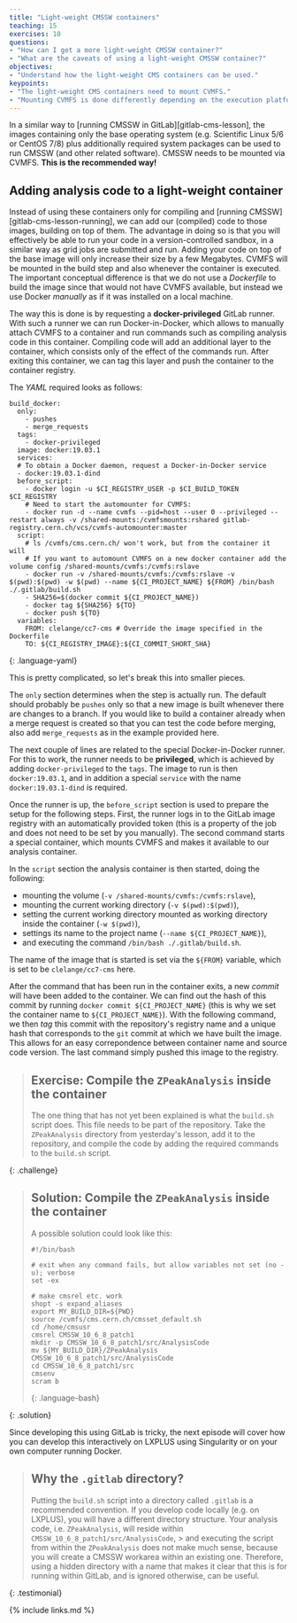 ```yaml
---
title: "Light-weight CMSSW containers"
teaching: 15
exercises: 10
questions:
- "How can I get a more light-weight CMSSW container?"
- "What are the caveats of using a light-weight CMSSW container?"
objectives:
- "Understand how the light-weight CMS containers can be used."
keypoints:
- "The light-weight CMS containers need to mount CVMFS."
- "Mounting CVMFS is done differently depending on the execution platform and container run-time."
---
```

In a similar way to [running CMSSW in GitLab][gitlab-cms-lesson], the
images containing only the base operating system (e.g. Scientific Linux 5/6
or CentOS 7/8) plus additionally required system packages can be used to run
CMSSW (and other related software). CMSSW needs to be mounted via CVMFS.
**This is the recommended way!**

## Adding analysis code to a light-weight container

Instead of using these containers only for compiling and
[running CMSSW][gitlab-cms-lesson-running], we can add our (compiled) code to
those images, building on top of them. The advantage in doing so is that you
will effectively be able to run your code in a version-controlled sandbox, in
a similar way as grid jobs are submitted and run. Adding your code on top of
the base image will only increase their size by a few Megabytes. CVMFS will
be mounted in the build step and also whenever the container is executed.
The important conceptual difference is that we do not use a *Dockerfile* to
build the image since that would not have CVMFS available, but instead we use
Docker *manually* as if it was installed on a local machine.

The way this is done is by requesting a **docker-privileged** GitLab runner.
With such a runner we can run Docker-in-Docker, which allows to manually
attach CVMFS to a container and run commands such as compiling analysis code
in this container. Compiling code will add an additional layer to the
container, which consists only of the effect of the commands run. After
exiting this container, we can tag this layer and push the container to the
container registry.

The *YAML* required looks as follows:

~~~
build_docker:
  only:
    - pushes
    - merge_requests
  tags:
    - docker-privileged
  image: docker:19.03.1
  services:
  # To obtain a Docker daemon, request a Docker-in-Docker service
  - docker:19.03.1-dind
  before_script:
    - docker login -u $CI_REGISTRY_USER -p $CI_BUILD_TOKEN $CI_REGISTRY
    # Need to start the automounter for CVMFS:
    - docker run -d --name cvmfs --pid=host --user 0 --privileged --restart always -v /shared-mounts:/cvmfsmounts:rshared gitlab-registry.cern.ch/vcs/cvmfs-automounter:master
  script:
    # ls /cvmfs/cms.cern.ch/ won't work, but from the container it will
    # If you want to automount CVMFS on a new docker container add the volume config /shared-mounts/cvmfs:/cvmfs:rslave
    - docker run -v /shared-mounts/cvmfs:/cvmfs:rslave -v $(pwd):$(pwd) -w $(pwd) --name ${CI_PROJECT_NAME} ${FROM} /bin/bash ./.gitlab/build.sh
    - SHA256=$(docker commit ${CI_PROJECT_NAME})
    - docker tag ${SHA256} ${TO}
    - docker push ${TO}
  variables:
    FROM: clelange/cc7-cms # Override the image specified in the Dockerfile
    TO: ${CI_REGISTRY_IMAGE}:${CI_COMMIT_SHORT_SHA}
~~~
{: .language-yaml}

This is pretty complicated, so let's break this into smaller pieces.

The `only` section determines when the step is actually run. The default
should probably be `pushes` only so that a new image is built whenever there
are changes to a branch. If you would like to build a container already when
a merge request is created so that you can test the code before merging, also
add `merge_requests` as in the example provided here.

The next couple of lines are related to the special Docker-in-Docker runner.
For this to work, the runner needs to be **privileged**, which is achieved by
adding `docker-privileged` to the `tags`. The image to run is then
`docker:19.03.1`, and in addition a special `service` with the name
`docker:19.03.1-dind` is required.

Once the runner is up, the `before_script` section is used to prepare the
setup for the following steps. First, the runner logs in to the GitLab image
registry with an automatically provided token (this is a property of the job
and does not need to be set by you manually). The second command starts a
special container, which mounts CVMFS and makes it available to our analysis
container.

In the `script` section the analysis container is then started, doing the following:

- mounting the volume (`-v /shared-mounts/cvmfs:/cvmfs:rslave`),
- mounting the current working directory (`-v $(pwd):$(pwd)`),
- setting the current working directory mounted as working directory inside the container (`-w $(pwd)`),
- settings its name to the project name (`--name ${CI_PROJECT_NAME}`),
- and executing the command `/bin/bash ./.gitlab/build.sh`.

The name of the image that is started is set via the `${FROM}` variable,
which is set to be `clelange/cc7-cms` here.

After the command that has been run in the container exits, a new *commit*
will have been added to the container. We can find out the hash of this
commit by running `docker commit ${CI_PROJECT_NAME}` (this is why we set the
container name to `${CI_PROJECT_NAME}`). With the following command, we then
*tag* this commit with the repository's registry name and a unique hash that
corresponds to the `git` commit at which we have built the image. This allows
for an easy correpondence between container name and source code version. The last command simply pushed this image to the registry.

> ## Exercise: Compile the `ZPeakAnalysis` inside the container
>
> The one thing that has not yet been explained is what the `build.sh` script
> does. This file needs to be part of the repository. Take the `ZPeakAnalysis`
> directory from yesterday's lesson, add it to the repository, and compile
> the code by adding the required commands to the `build.sh` script.
>
{: .challenge}

> ## Solution: Compile the `ZPeakAnalysis` inside the container
>
> A possible solution could look like this:
>
> ~~~
> #!/bin/bash
>
> # exit when any command fails, but allow variables not set (no -u); verbose
> set -ex
>
> # make cmsrel etc. work
> shopt -s expand_aliases
> export MY_BUILD_DIR=${PWD}
> source /cvmfs/cms.cern.ch/cmsset_default.sh
> cd /home/cmsusr
> cmsrel CMSSW_10_6_8_patch1
> mkdir -p CMSSW_10_6_8_patch1/src/AnalysisCode
> mv ${MY_BUILD_DIR}/ZPeakAnalysis CMSSW_10_6_8_patch1/src/AnalysisCode
> cd CMSSW_10_6_8_patch1/src
> cmsenv
> scram b
> ~~~
> {: .language-bash}
>
{: .solution}

Since developing this using GitLab is tricky, the next episode will cover how you can develop this interactively on LXPLUS using Singularity or on your own computer running Docker.

> ## Why the `.gitlab` directory?
>
> Putting the `build.sh` script into a directory called `.gitlab` is a
> recommended convention. If you develop code locally (e.g. on LXPLUS), you
> will have a different directory structure. Your analysis code, i.e.
> `ZPeakAnalysis`, will reside within `CMSSW_10_6_8_patch1/src/AnalysisCode`, > and executing the script from within the `ZPeakAnalysis` does not make much
> sense, because you will create a CMSSW workarea within an existing one.
> Therefore, using a hidden directory with a name that makes it clear that
> this is for running within GitLab, and is ignored otherwise, can be useful.
>
{: .testimonial}

{% include links.md %}
